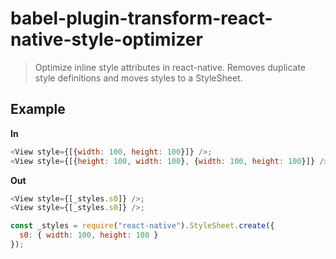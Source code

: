 # babel-plugin-transform-react-native-style-optimizer
> Optimize inline style attributes in react-native. Removes duplicate style definitions and moves styles to a StyleSheet.

## Example

**In**

```js
<View style={[{width: 100, height: 100}]} />;
<View style={[{height: 100, width: 100}, {width: 100, height: 100}]} />;
```

**Out**

```js
<View style={[_styles.s0]} />;
<View style={[_styles.s0]} />;

const _styles = require("react-native").StyleSheet.create({
  s0: { width: 100, height: 100 }
});
```
